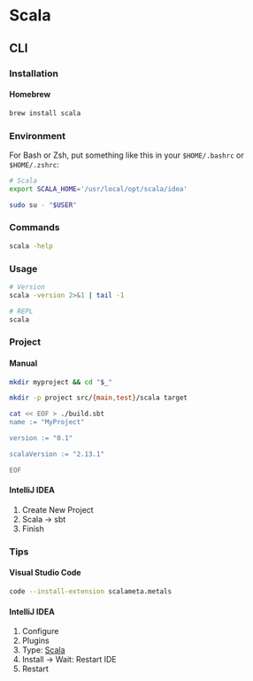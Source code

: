 # Scala

<!--
https://github.com/gospeak-io/gospeak

https://www.amazon.com.br/Programming-Scala-Comprehensive-Step-Step-ebook/dp/B01EX49FOU/ref=sr_1_2?keywords=Programming-Scala-Comprehensive-Step-Step-ebook&qid=1578012529&sr=8-2
https://www.casadocodigo.com.br/products/livro-scala?_pos=1&_sid=d48c3bd32&_ss=r
-->

## CLI

### Installation

#### Homebrew

```sh
brew install scala
```

### Environment

For Bash or Zsh, put something like this in your `$HOME/.bashrc` or `$HOME/.zshrc`:

```sh
# Scala
export SCALA_HOME='/usr/local/opt/scala/idea'
```

```sh
sudo su - "$USER"
```

### Commands

```sh
scala -help
```

### Usage

```sh
# Version
scala -version 2>&1 | tail -1

# REPL
scala
```

### Project

#### Manual

```sh
mkdir myproject && cd "$_"

mkdir -p project src/{main,test}/scala target

cat << EOF > ./build.sbt
name := "MyProject"

version := "0.1"

scalaVersion := "2.13.1"

EOF
```

#### IntelliJ IDEA

1. Create New Project
2. Scala -> sbt
3. Finish

### Tips

#### Visual Studio Code

```sh
code --install-extension scalameta.metals
```

#### IntelliJ IDEA

1. Configure
2. Plugins
3. Type: [Scala](https://plugins.jetbrains.com/plugin/1347-scala/)
4. Install -> Wait: Restart IDE
5. Restart
